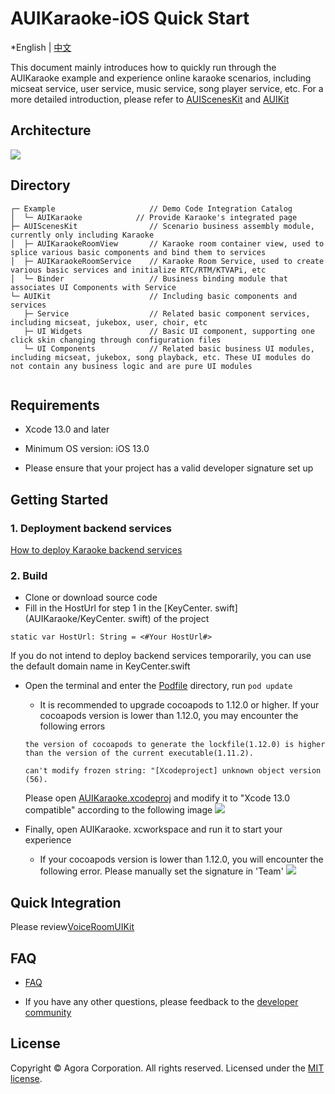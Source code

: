 # AUIKaraoke-iOS Quick Start

*English | [中文](README_zh.md)

This document mainly introduces how to quickly run through the AUIKaraoke example  and experience online karaoke scenarios, including micseat service, user service, music service, song player service, etc. For a more detailed introduction, please refer to [AUIScenesKit](../AScenesKit/README.md) and [AUIKit](https://github.com/AgoraIO-Community/AUIKit/tree/main/iOS)

## Architecture
![](https://accktvpic.oss-cn-beijing.aliyuncs.com/pic/github_readme/uikit/uikit_structure_chart.png)

## Directory
```
┌─ Example                     // Demo Code Integration Catalog
│  └─ AUIKaraoke            // Provide Karaoke's integrated page
├─ AUIScenesKit                // Scenario business assembly module, currently only including Karaoke
│  ├─ AUIKaraokeRoomView       // Karaoke room container view, used to splice various basic components and bind them to services
│  ├─ AUIKaraokeRoomService    // Karaoke Room Service, used to create various basic services and initialize RTC/RTM/KTVAPi, etc
│  └─ Binder                   // Business binding module that associates UI Components with Service
└─ AUIKit                      // Including basic components and services
   ├─ Service                  // Related basic component services, including micseat, jukebox, user, choir, etc
   ├─ UI Widgets               // Basic UI component, supporting one click skin changing through configuration files
   └─ UI Components            // Related basic business UI modules, including micseat, jukebox, song playback, etc. These UI modules do not contain any business logic and are pure UI modules
   
```

## Requirements

- Xcode 13.0 and later

- Minimum OS version: iOS 13.0

- Please ensure that your project has a valid developer signature set up


## Getting Started

### 1. Deployment backend services

[How to deploy Karaoke backend services](../../backend)  

### 2. Build
- Clone or download  source code
- Fill in the HostUrl for step 1 in the [KeyCenter. swift] (AUIKaraoke/KeyCenter. swift) of the project
```
static var HostUrl: String = <#Your HostUrl#>
```
If you do not intend to deploy backend services temporarily, you can use the default domain name in KeyCenter.swift

- Open the terminal and enter the [Podfile](Podfile) directory, run `pod update`
  - It is recommended to upgrade cocoapods to 1.12.0 or higher. If your cocoapods version is lower than 1.12.0, you may encounter the following errors
  ```
  the version of cocoapods to generate the lockfile(1.12.0) is higher than the version of the current executable(1.11.2). 
  ```
  ```
  can't modify frozen string: "[Xcodeproject] unknown object version (56).
  ```
  Please open [AUIKaraoke.xcodeproj](AUIKaraoke.xcodeproj) and modify it to "Xcode 13.0 compatible" according to the following image
  ![](https://fullapp.oss-cn-beijing.aliyuncs.com/uikit/readme/1691738494762.jpg)

- Finally, open AUIKaraoke. xcworkspace and run it to start your experience
  - If your cocoapods version is lower than 1.12.0, you will encounter the following error. Please manually set the signature in 'Team'
  ![](https://fullapp.oss-cn-beijing.aliyuncs.com/uikit/readme/1691739881708.jpg)

## Quick Integration
Please review[VoiceRoomUIKit](../doc/KaraokeUIKit.md)

## FAQ

- [FAQ](../doc/KaraokeFAQ.md)

- If you have any other questions, please feedback to the [developer community](https://www.rtcdeveloper.cn/cn/community/discussion/0)


## License

Copyright © Agora Corporation. All rights reserved.
Licensed under the [MIT license](LICENSE).

